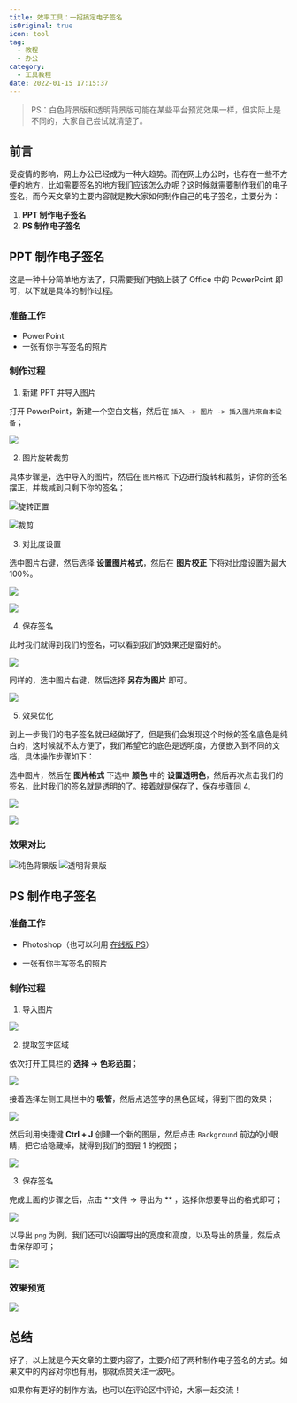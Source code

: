 ```yaml
---
title: 效率工具：一招搞定电子签名
isOriginal: true
icon: tool
tag:
  - 教程
  - 办公
category:
  - 工具教程
date: 2022-01-15 17:15:37
---
```


>   PS：白色背景版和透明背景版可能在某些平台预览效果一样，但实际上是不同的，大家自己尝试就清楚了。

## 前言

受疫情的影响，网上办公已经成为一种大趋势。而在网上办公时，也存在一些不方便的地方，比如需要签名的地方我们应该怎么办呢？这时候就需要制作我们的电子签名，而今天文章的主要内容就是教大家如何制作自己的电子签名，主要分为：

1.  **PPT 制作电子签名**
2.  **PS 制作电子签名**

## PPT 制作电子签名

这是一种十分简单地方法了，只需要我们电脑上装了 Office 中的 PowerPoint 即可，以下就是具体的制作过程。

### 准备工作

-   PowerPoint
-   一张有你手写签名的照片

### 制作过程

1.  新建 PPT 并导入图片

打开 PowerPoint，新建一个空白文档，然后在 `插入 -> 图片 -> 插入图片来自本设备`；

![](https://p1-juejin.byteimg.com/tos-cn-i-k3u1fbpfcp/0d3db085c2434deca6d3ed909854f423~tplv-k3u1fbpfcp-watermark.image)

2.  图片旋转裁剪

具体步骤是，选中导入的图片，然后在 `图片格式` 下边进行旋转和裁剪，讲你的签名摆正，并裁减到只剩下你的签名；

![旋转正置](https://p1-juejin.byteimg.com/tos-cn-i-k3u1fbpfcp/26abda1aafa343b9abdee41e68865251~tplv-k3u1fbpfcp-watermark.image)

![裁剪](https://p3-juejin.byteimg.com/tos-cn-i-k3u1fbpfcp/ce0a097068674f07a1529641704622bc~tplv-k3u1fbpfcp-watermark.image)

3.  对比度设置

选中图片右键，然后选择 **设置图片格式**，然后在 **图片校正** 下将对比度设置为最大 100%。

![](https://p1-juejin.byteimg.com/tos-cn-i-k3u1fbpfcp/4258413e3ac74b848bc37e1155ec36ea~tplv-k3u1fbpfcp-watermark.image)

![](https://p3-juejin.byteimg.com/tos-cn-i-k3u1fbpfcp/9a6a1a2be8c944ca980ee25583599b11~tplv-k3u1fbpfcp-watermark.image)

4.  保存签名

此时我们就得到我们的签名，可以看到我们的效果还是蛮好的。

![](https://p1-juejin.byteimg.com/tos-cn-i-k3u1fbpfcp/5970d2d06ec9489ebea0a3a82b860531~tplv-k3u1fbpfcp-watermark.image)

同样的，选中图片右键，然后选择 **另存为图片** 即可。

![](https://p9-juejin.byteimg.com/tos-cn-i-k3u1fbpfcp/8cf2583cc77742699075de5523864fec~tplv-k3u1fbpfcp-watermark.image)

5.  效果优化

到上一步我们的电子签名就已经做好了，但是我们会发现这个时候的签名底色是纯白的，这时候就不太方便了，我们希望它的底色是透明度，方便嵌入到不同的文档，具体操作步骤如下：

选中图片，然后在 **图片格式** 下选中 **颜色** 中的 **设置透明色**，然后再次点击我们的签名，此时我们的签名就是透明的了。接着就是保存了，保存步骤同 4.



![](https://p1-juejin.byteimg.com/tos-cn-i-k3u1fbpfcp/7eddae4805bc448c9f4877561bcfbb44~tplv-k3u1fbpfcp-watermark.image)

![](https://p1-juejin.byteimg.com/tos-cn-i-k3u1fbpfcp/cdd4435b553b4aa59c3c50c6294cc65a~tplv-k3u1fbpfcp-watermark.image)

### 效果对比

![纯色背景版](https://z3.ax1x.com/2021/04/22/cLpETI.png)
![透明背景版](https://z3.ax1x.com/2021/04/22/cLpZkt.png)

## PS 制作电子签名

### 准备工作

-   Photoshop（也可以利用 [在线版 PS](https://www.uupoop.com/#/old)）

-   一张有你手写签名的照片

### 制作过程

1.  导入图片

![](https://p3-juejin.byteimg.com/tos-cn-i-k3u1fbpfcp/acbb52c32fce4706ad93441498ee3c91~tplv-k3u1fbpfcp-watermark.image)

2.  提取签字区域

依次打开工具栏的 **选择 -> 色彩范围**；

![](https://p3-juejin.byteimg.com/tos-cn-i-k3u1fbpfcp/c4c90a52b5484c6b8335bfde61c391de~tplv-k3u1fbpfcp-watermark.image)

接着选择左侧工具栏中的 **吸管**，然后点选签字的黑色区域，得到下图的效果；

![](https://p6-juejin.byteimg.com/tos-cn-i-k3u1fbpfcp/d4bd292c392b4d0193af6caff2a5a006~tplv-k3u1fbpfcp-watermark.image)

然后利用快捷键 **Ctrl + J** 创建一个新的图层，然后点击 `Background` 前边的小眼睛，把它给隐藏掉，就得到我们的图层 1 的视图；

![](https://p1-juejin.byteimg.com/tos-cn-i-k3u1fbpfcp/0d19847e9fe743a8b8f342b60bf6f300~tplv-k3u1fbpfcp-watermark.image)

3.  保存签名

完成上面的步骤之后，点击 **文件 -> 导出为 ** ，选择你想要导出的格式即可；

![](https://p6-juejin.byteimg.com/tos-cn-i-k3u1fbpfcp/4ab7badc882e492d883094aa5dcd5d5c~tplv-k3u1fbpfcp-watermark.image)

以导出 `png` 为例，我们还可以设置导出的宽度和高度，以及导出的质量，然后点击保存即可；

![](https://p1-juejin.byteimg.com/tos-cn-i-k3u1fbpfcp/f5b8d069ab7947a2a72ff9f39a04625c~tplv-k3u1fbpfcp-watermark.image)

### 效果预览

![](https://z3.ax1x.com/2021/04/22/cLCWeH.png)



## 总结

好了，以上就是今天文章的主要内容了，主要介绍了两种制作电子签名的方式。如果文中的内容对你也有用，那就点赞关注一波吧。

如果你有更好的制作方法，也可以在评论区中评论，大家一起交流！
